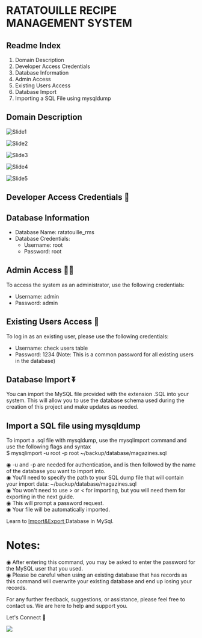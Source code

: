 # RATATOUILLE     RECIPE     MANAGEMENT     SYSTEM

## Readme Index 
1. Domain Description
2. Developer Access Credentials
3. Database Information
4. Admin Access
5. Existing Users Access
6. Database Import
7. Importing a SQL File using mysqldump


## Domain Description <br>


![Slide1](https://github.com/ShaswatSRaghuvansi/Ratatouille-Recipe-Management-System/assets/115460278/04bcefbb-190d-4074-9a0b-ee6cae3fba5b)

![Slide2](https://github.com/ShaswatSRaghuvansi/Ratatouille-Recipe-Management-System/assets/115460278/aadf42ce-1899-4d6b-9361-7ddfbd7a82cf)

![Slide3](https://github.com/ShaswatSRaghuvansi/Ratatouille-Recipe-Management-System/assets/115460278/2660f1e5-76d4-4056-a424-7e2eca0dfc52)

![Slide4](https://github.com/ShaswatSRaghuvansi/Ratatouille-Recipe-Management-System/assets/115460278/1f9a193e-2956-4425-a57e-8068725b0ce7)

![Slide5](https://github.com/ShaswatSRaghuvansi/Ratatouille-Recipe-Management-System/assets/115460278/4d6dd422-376d-44dd-9128-243bf983492c)

## Developer Access Credentials 🪪

## Database Information
- Database Name: ratatouille_rms
- Database Credentials:
  - Username: root
  - Password: root

## Admin Access 🧑‍💻
To access the system as an administrator, use the following credentials:
- Username: admin
- Password: admin

## Existing Users Access 👤
To log in as an existing user, please use the following credentials:
- Username: check users table
- Password: 1234 (Note: This is a common password for all existing users in the database)

## Database Import ⏬
You can import the MySQL file provided with the extension .SQL into your system. This will allow you to use the database schema used during the creation of this project and make updates as needed.

## Import a SQL file using mysqldump
To import a .sql file with mysqldump, use the mysqlimport command and use the following flags and syntax <br>
$ mysqlimport -u root -p root ~/backup/database/magazines.sql<br>

◉ -u and -p are needed for authentication, and is then followed by the name of the database you want to import into. <br>
◉ You'll need to specify the path to your SQL dump file that will contain your import data: ~/backup/database/magazines.sql<br>
◉ You won't need to use > or < for importing, but you will need them for exporting in the next guide.<br>
◉ This will prompt a password request.<br>
◉ Your file will be automatically imported.<br>

Learn to <a href="https://www.youtube.com/watch?v=sJ64ZiB6PUU&t=324s"> Import&Export </a>Database in MySql.

# Notes:

◉ After entering this command, you may be asked to enter the password for the MySQL user that you used.<br>
◉ Please be careful when using an existing database that has records as this command will overwrite your existing database and end up losing your records.<br>

For any further feedback, suggestions, or assistance, please feel free to contact us. We are here to help and support you.<br>

Let's Connect 🫰



<p><a href="https://github.com/ShaswatSRaghuvansi/Ratatouille-Recipe-Management-System"><img src="https://github.com/ShaswatSRaghuvansi/Ratatouille-Recipe-Management-System/assets/115460278/22df6b0f-ed38-4d9b-8672-5bee59bd000d"></a>
</p>
